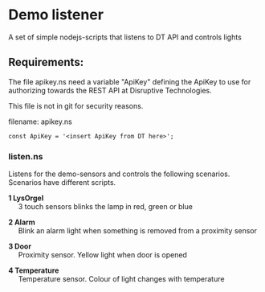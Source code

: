 # Demo listener
A set of simple nodejs-scripts that listens to DT API and controls lights

## Requirements:
The file apikey.ns need a variable "ApiKey" defining the ApiKey to use for authorizing towards the REST API at Disruptive Technologies.

This file is not in git for security reasons.

filename: apikey.ns
```
const ApiKey = '<insert ApiKey from DT here>';
```

### listen.ns
Listens for the demo-sensors and controls the following scenarios.
Scenarios have different scripts.

__1 LysOrgel__<br>
&nbsp;&nbsp;&nbsp;&nbsp;
3 touch sensors blinks the lamp in red, green or blue
   
__2 Alarm__<br>
&nbsp;&nbsp;&nbsp;&nbsp;
Blink an alarm light when something is removed from a proximity sensor

__3 Door__<br>
&nbsp;&nbsp;&nbsp;&nbsp;
Proximity sensor. Yellow light when door is opened

__4 Temperature__<br>
&nbsp;&nbsp;&nbsp;&nbsp;
Temperature sensor. Colour of light changes with temperature 
